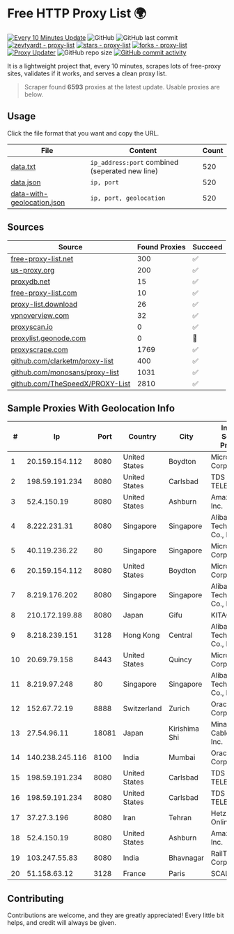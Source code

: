 
# Free HTTP Proxy List 🌍

[![Every 10 Minutes Update](https://github.com/mertguvencli/http-proxy-list/actions/workflows/main.yml/badge.svg?branch=main)](https://github.com/mertguvencli/http-proxy-list/actions/workflows/main.yml)
![GitHub](https://img.shields.io/github/license/mertguvencli/http-proxy-list)
![GitHub last commit](https://img.shields.io/github/last-commit/mertguvencli/http-proxy-list)
[![zevtyardt - proxy-list](https://img.shields.io/static/v1?label=zevtyardt&message=proxy-list&color=blue&logo=github)](https://github.com/zevtyardt/proxy-list "Go to GitHub repo")
[![stars - proxy-list](https://img.shields.io/github/stars/zevtyardt/proxy-list?style=social)](https://github.com/zevtyardt/proxy-list)
[![forks - proxy-list](https://img.shields.io/github/forks/zevtyardt/proxy-list?style=social)](https://github.com/zevtyardt/proxy-list)
[![Proxy Updater](https://github.com/zevtyardt/proxy-list/workflows/Proxy%20Updater/badge.svg)](https://github.com/zevtyardt/proxy-list/actions?query=workflow:"Proxy+Updater")
![GitHub repo size](https://img.shields.io/github/repo-size/zevtyardt/proxy-list)
[![GitHub commit activity](https://img.shields.io/github/commit-activity/m/zevtyardt/proxy-list?logo=commits)](https://github.com/zevtyardt/proxy-list/commits/main)

It is a lightweight project that, every 10 minutes, scrapes lots of free-proxy sites, validates if it works, and serves a clean proxy list.

> Scraper found **6593** proxies at the latest update. Usable proxies are below.

## Usage

Click the file format that you want and copy the URL.

|File|Content|Count|
|----|-------|-----|
|[data.txt](https://raw.githubusercontent.com/mertguvencli/http-proxy-list/main/proxy-list/data.txt)|`ip_address:port` combined (seperated new line)|520|
|[data.json](https://raw.githubusercontent.com/mertguvencli/http-proxy-list/main/proxy-list/data.json)|`ip, port`|520|
|[data-with-geolocation.json](https://raw.githubusercontent.com/mertguvencli/http-proxy-list/main/proxy-list/data-with-geolocation.json)|`ip, port, geolocation`|520|

## Sources

|Source|Found Proxies|Succeed|
|------|-------------|-------|
|[free-proxy-list.net](https://free-proxy-list.net)|300|✅|
|[us-proxy.org](https://www.us-proxy.org)|200|✅|
|[proxydb.net](http://proxydb.net)|15|✅|
|[free-proxy-list.com](https://free-proxy-list.com/?page=&port=&type%5B%5D=http&type%5B%5D=https&up_time=0&search=Search)|10|✅|
|[proxy-list.download](https://www.proxy-list.download/HTTP)|26|✅|
|[vpnoverview.com](https://vpnoverview.com/privacy/anonymous-browsing/free-proxy-servers)|32|✅|
|[proxyscan.io](https://www.proxyscan.io)|0|✅|
|[proxylist.geonode.com](https://proxylist.geonode.com/api/proxy-list?limit=300&page=1&sort_by=lastChecked&sort_type=desc&protocols=http,https)|0|🚫|
|[proxyscrape.com](https://api.proxyscrape.com/v2/?request=displayproxies&protocol=http&timeout=10000&country=all&ssl=all&anonymity=all)|1769|✅|
|[github.com/clarketm/proxy-list](https://raw.githubusercontent.com/clarketm/proxy-list/master/proxy-list-raw.txt)|400|✅|
|[github.com/monosans/proxy-list](https://raw.githubusercontent.com/monosans/proxy-list/main/proxies/http.txt)|1031|✅|
|[github.com/TheSpeedX/PROXY-List](https://raw.githubusercontent.com/TheSpeedX/PROXY-List/master/http.txt)|2810|✅|


## Sample Proxies With Geolocation Info

|#|Ip|Port|Country|City|Internet Service Provider|
|-|--|----|-------|----|-------------------------|
|1|20.159.154.112|8080|United States|Boydton|Microsoft Corporation|
|2|198.59.191.234|8080|United States|Carlsbad|TDS TELECOM|
|3|52.4.150.19|8080|United States|Ashburn|Amazon.com, Inc.|
|4|8.222.231.31|8080|Singapore|Singapore|Alibaba (US) Technology Co., Ltd.|
|5|40.119.236.22|80|Singapore|Singapore|Microsoft Corporation|
|6|20.159.154.112|8080|United States|Boydton|Microsoft Corporation|
|7|8.219.176.202|8080|Singapore|Singapore|Alibaba (US) Technology Co., Ltd.|
|8|210.172.199.88|8080|Japan|Gifu|KITAGATA|
|9|8.218.239.151|3128|Hong Kong|Central|Alibaba (US) Technology Co., Ltd.|
|10|20.69.79.158|8443|United States|Quincy|Microsoft Corporation|
|11|8.219.97.248|80|Singapore|Singapore|Alibaba (US) Technology Co., Ltd.|
|12|152.67.72.19|8888|Switzerland|Zurich|Oracle Corporation|
|13|27.54.96.11|18081|Japan|Kirishima Shi|Minamikyusyu CableTV Net Inc.|
|14|140.238.245.116|8100|India|Mumbai|Oracle Corporation|
|15|198.59.191.234|8080|United States|Carlsbad|TDS TELECOM|
|16|198.59.191.234|8080|United States|Carlsbad|TDS TELECOM|
|17|37.27.3.196|8080|Iran|Tehran|Hetzner Online GmbH|
|18|52.4.150.19|8080|United States|Ashburn|Amazon.com, Inc.|
|19|103.247.55.83|8080|India|Bhavnagar|RailTel Corporation|
|20|51.158.63.12|3128|France|Paris|SCALEWAY|



## Contributing

Contributions are welcome, and they are greatly appreciated! Every
little bit helps, and credit will always be given.

